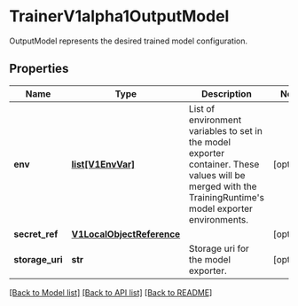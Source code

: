 # TrainerV1alpha1OutputModel

OutputModel represents the desired trained model configuration.
## Properties
Name | Type | Description | Notes
------------ | ------------- | ------------- | -------------
**env** | [**list[V1EnvVar]**](V1EnvVar.md) | List of environment variables to set in the model exporter container. These values will be merged with the TrainingRuntime&#39;s model exporter environments. | [optional] 
**secret_ref** | [**V1LocalObjectReference**](V1LocalObjectReference.md) |  | [optional] 
**storage_uri** | **str** | Storage uri for the model exporter. | [optional] 

[[Back to Model list]](../README.md#documentation-for-models) [[Back to API list]](../README.md#documentation-for-api-endpoints) [[Back to README]](../README.md)


